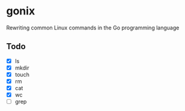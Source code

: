 # gonix

Rewriting common Linux commands in the Go programming language

## Todo

- [x] ls
- [x] mkdir
- [x] touch
- [x] rm
- [x] cat
- [x] wc
- [ ] grep
